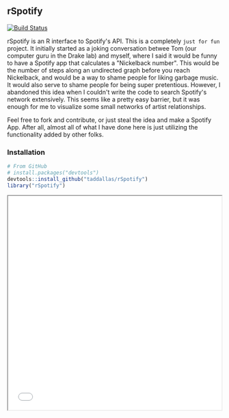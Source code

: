 ## rSpotify

[![Build Status](https://travis-ci.org/taddallas/rSpotify.svg)](https://travis-ci.org/taddallas/rSpotify)

rSpotify is an R interface to Spotify's API. This is a completely `just for fun` project. It initially started as a joking conversation betwee Tom (our computer guru in the Drake lab) and myself, where I said it would be funny to have a Spotify app that calculates a "Nickelback number". This would be the number of steps along an undirected graph before you reach Nickelback, and would be a way to shame people for liking garbage music. It would also serve to shame people for being super pretentious. However, I abandoned this idea when I couldn't write the code to search Spotify's network extensively. This seems like a pretty easy barrier, but it was enough for me to visualize some small networks of artist relationships. 

Feel free to fork and contribute, or just steal the idea and make a Spotify App. After all, almost all of what I have done here is just utilizing the functionality added by other folks. 


### Installation

```r
# From GitHub
# install.packages("devtools")
devtools::install_github("taddallas/rSpotify")
library("rSpotify")

```

<iframe src='bandsPlot.html' height=500px width=500px></iframe>

